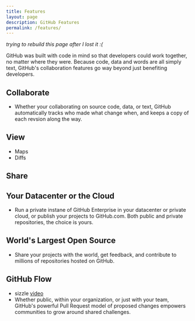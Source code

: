 ```yaml
---
title: Features
layout: page
description: GitHub Features
permalink: /features/
---
```


_trying to rebuild this page after I lost it :(_

GitHub was built with code in mind so that developers could work together, no matter where they were. Because code, data and words are all simply text, GitHub's collaboration features go way beyond just benefiting developers.

## Collaborate
- Whether your collaborating on source code, data, or text, GitHub automatically tracks who made what change when, and keeps a copy of each revsion along the way.

## View
- Maps
- Diffs

## Share

## Your Datacenter or the Cloud
- Run a private instane of GitHub Enterprise in your datacenter or private cloud, or publish your projects to GitHub.com. Both public and private repositories, the choice is yours.

## World's Largest Open Source
- Share your projects with the world, get feedback, and contribute to millions of repositories hosted on GitHub.

## GitHub Flow
- sizzle [video](http://www.youtube.com/watch?v=l_T3XEgXl14)
- Whether public, within your organization, or just with your team, GitHub's powerful Pull Request model of proposed changes empowers communities to grow around shared challenges.